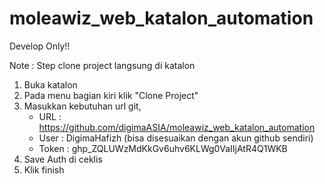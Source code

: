 # moleawiz_web_katalon_automation

Develop Only!!

Note :
Step clone project langsung di katalon

1. Buka katalon
2. Pada menu bagian kiri klik "Clone Project"
3. Masukkan kebutuhan url git,
   - URL        : https://github.com/digimaASIA/moleawiz_web_katalon_automation
   - User       : DigimaHafizh (bisa disesuaikan dengan akun github sendiri)
   - Token      : 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
4. Save Auth di ceklis
5. Klik finish

